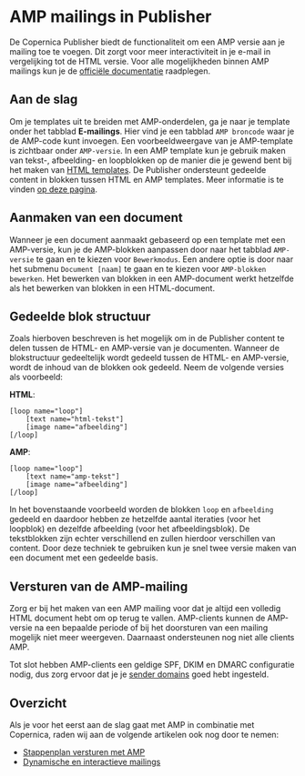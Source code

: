 # AMP mailings in Publisher
De Copernica Publisher biedt de functionaliteit om een AMP versie aan je mailing toe te voegen. Dit zorgt voor meer interactiviteit in je e-mail in vergelijking tot de HTML versie.
Voor alle mogelijkheden binnen AMP mailings kun je de [officiële documentatie](https://amp.dev/about/email/) raadplegen.

## Aan de slag
Om je templates uit te breiden met AMP-onderdelen, ga je naar je template onder het tabblad **E-mailings**. Hier vind je een tabblad `AMP broncode` waar je de AMP-code kunt invoegen. Een voorbeeldweergave van je AMP-template is zichtbaar onder `AMP-versie`. In een AMP template kun je gebruik maken van tekst-, afbeelding- en loopblokken op de manier die je gewend bent bij het maken van [HTML templates](./templates-publisher#contentblokken). De Publisher ondersteunt gedeelde content in blokken tussen HTML en AMP templates. Meer informatie is te vinden [op deze pagina](./amp-mailing#Gedeelde-blok-structuur).

## Aanmaken van een document
Wanneer je een document aanmaakt gebaseerd op een template met een AMP-versie, kun je de AMP-blokken aanpassen door naar het tabblad `AMP-versie` te gaan en te kiezen voor `Bewerkmodus`. Een andere optie is door naar het submenu `Document [naam]` te gaan en te kiezen voor `AMP-blokken bewerken`. Het bewerken van blokken in een AMP-document werkt hetzelfde als het bewerken van blokken in een HTML-document.

## Gedeelde blok structuur
Zoals hierboven beschreven is het mogelijk om in de Publisher content te delen tussen de HTML- en AMP-versie van je documenten. Wanneer de blokstructuur gedeeltelijk wordt gedeeld tussen de HTML- en AMP-versie, wordt de inhoud van de blokken ook gedeeld. Neem de volgende versies als voorbeeld:

**HTML**:
```
[loop name="loop"]
    [text name="html-tekst"]
    [image name="afbeelding"]
[/loop]
```

**AMP**:
```
[loop name="loop"]
    [text name="amp-tekst"]
    [image name="afbeelding"]
[/loop]
```

In het bovenstaande voorbeeld worden de blokken `loop` en `afbeelding` gedeeld en daardoor hebben ze hetzelfde aantal iteraties (voor het loopblok) en dezelfde afbeelding (voor het afbeeldingsblok). De tekstblokken zijn echter verschillend en zullen hierdoor verschillen van content. Door deze techniek te gebruiken kun je snel twee versie maken van een document met een gedeelde basis.

## Versturen van de AMP-mailing
Zorg er bij het maken van een AMP mailing voor dat je altijd een volledig HTML document hebt om op terug te vallen. AMP-clients kunnen de AMP-versie na een bepaalde periode of bij het doorsturen van een mailing mogelijk niet meer weergeven. Daarnaast ondersteunen nog niet alle clients AMP.

Tot slot hebben AMP-clients een geldige SPF, DKIM en DMARC configuratie nodig, dus zorg ervoor dat je je [sender domains](./quick-sender-domain-guide) goed hebt ingesteld.

## Overzicht
Als je voor het eerst aan de slag gaat met AMP in combinatie met Copernica, raden wij aan de volgende artikelen ook nog door te nemen:
* [Stappenplan versturen met AMP](./amp-how-to-send)
* [Dynamische en interactieve mailings](./amp-dynamic-mail)
